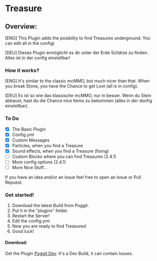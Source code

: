 # Treasure
## Overview: 

[ENG] This Plugin adds the posibility to find Treasures underground. 
You can edit all in the config) 

[DEU] Dieses Plugin ermöglicht es dir unter der Erde Schätze zu finden. 
Alles ist in der config einstellbar! 

### How it works? 
[ENG] It's similar to the classic mcMMO, but much nicer than that. 
When you break Stone, you have the Chance to get Loot (all is in config). 

[DEU] Es ist so wie das klassische mcMMO, nur in besser. 
Wenn du Stein abbaust, hast du die Chance nice Items zu bekommen (alles in der donfig einstellbar). 

### To Do 
- [x] The Basic Plugin 
- [X] Config.yml 
- [X] Custom Messages 
- [X] Particles, when you find a Treasure 
- [X] Sound effects, when you find a Treasure (fixing)
- [ ] Custom Blocks where you can find Treasures (2.4.1) 
- [ ] More config options (2.4.1)
- [ ] More Nice Stuff...

If you have an idea and/or an Issue feel free to open an Issue or Pull Repuest. 

### Get started!
1. Download the latest Build from Poggit.
2. Put it in the "plugins" folder.
3. Restart the Server!
4. Edit the config.yml
5. Now you are ready to find Treasures!
6. Good luck!

#### Download: 
Get the Plugin [Poggit Dev](https://poggit.pmmp.io/ci). 
It's a Dev Build, it can contain Issues.
